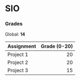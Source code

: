 # SIO
 
### Grades

Global: **14**

| Assignment | Grade (0-20) |
| - | -: |
| Project 1 | 20 |
| Project 2 | 20 |
| Project 3 | 15 |
